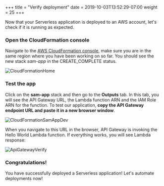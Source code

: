 +++
title = "Verify deployment"
date = 2019-10-03T13:52:29-07:00
weight = 25
+++

Now that your Serverless application is deployed to an AWS account, let's check if it is running as expected. 

### Open the CloudFormation console
Navigate to the [AWS CloudFormation console](https://console.aws.amazon.com/cloudformation/home), make sure you are in the same region where you have been working on so far. You should see the new stack _sam-app_ in the CREATE_COMPLETE status.

![CloudFormationHome](/images/java/chapter3/verify/cloudformation.png)

### Test the app
Click on the **sam-app** stack and then go to the **Outputs** tab. In this tab, you will see the API Gateway URL, the Lambda function ARN and the IAM Role ARN for the function. To test our application, **copy the API Gateway endpoint URL and paste it in a new browser window**. 

![CloudFormationSamAppDev](/images/java/chapter3/verify/outputs.png)

When you navigate to this URL in the browser, API Gateway is invoking the Hello World Lambda function. If everything works, you will see Lambda response:

![ApiGatewayVerify](/images/java/chapter3/verify/browser.png)

### Congratulations! 
You have successfully deployed a Serverless application! Let's automate deployments now! 
